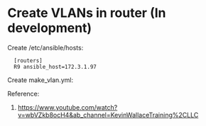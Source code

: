 # Create VLANs in router (In development)


Create /etc/ansible/hosts:
      
      [routers]
      R9 ansible_host=172.3.1.97

Create make_vlan.yml:
      
      
      
Reference: 
1. https://www.youtube.com/watch?v=wbVZkb8ocH4&ab_channel=KevinWallaceTraining%2CLLC
  
 
